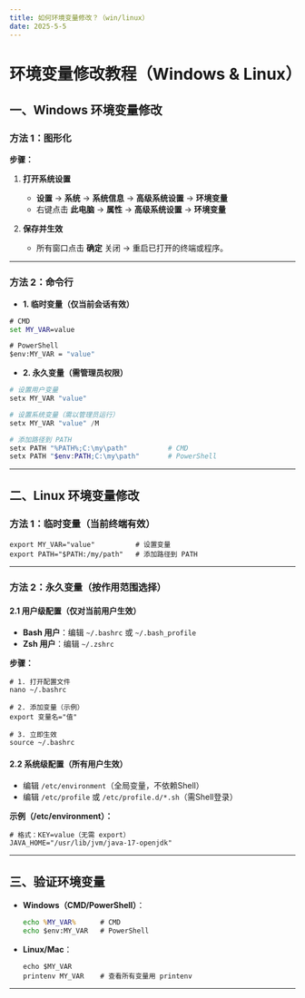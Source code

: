 ```yaml
---
title: 如何环境变量修改？（win/linux）
date: 2025-5-5
---
```


# 环境变量修改教程（Windows & Linux）

## 一、Windows 环境变量修改

### 方法 1：图形化

**步骤：**

1. **打开系统设置**

   - **设置** → **系统** → **系统信息** → **高级系统设置** → **环境变量**
   - 右键点击 **此电脑** → **属性** → **高级系统设置** → **环境变量**

2. **保存并生效**
   - 所有窗口点击 **确定** 关闭 → 重启已打开的终端或程序。

---

### 方法 2：命令行

- **1. 临时变量（仅当前会话有效）**

```cmd
# CMD
set MY_VAR=value

# PowerShell
$env:MY_VAR = "value"
```

- **2. 永久变量（需管理员权限）**

```powershell
# 设置用户变量
setx MY_VAR "value"

# 设置系统变量（需以管理员运行）
setx MY_VAR "value" /M

# 添加路径到 PATH
setx PATH "%PATH%;C:\my\path"          # CMD
setx PATH "$env:PATH;C:\my\path"       # PowerShell
```

---

## 二、Linux 环境变量修改

### 方法 1：临时变量（当前终端有效）

```shell
export MY_VAR="value"          # 设置变量
export PATH="$PATH:/my/path"   # 添加路径到 PATH
```

---

### 方法 2：永久变量（按作用范围选择）

#### **2.1 用户级配置（仅对当前用户生效）**

- **Bash 用户**：编辑 `~/.bashrc` 或 `~/.bash_profile`
- **Zsh 用户**：编辑 `~/.zshrc`

**步骤：**

```shell
# 1. 打开配置文件
nano ~/.bashrc

# 2. 添加变量（示例）
export 变量名="值"

# 3. 立即生效
source ~/.bashrc
```

#### **2.2 系统级配置（所有用户生效）**

- 编辑 `/etc/environment`（全局变量，不依赖Shell）
- 编辑 `/etc/profile` 或 `/etc/profile.d/*.sh`（需Shell登录）

**示例（/etc/environment）：**

```shell
# 格式：KEY=value（无需 export）
JAVA_HOME="/usr/lib/jvm/java-17-openjdk"
```

---

## 三、验证环境变量

- **Windows（CMD/PowerShell）**：

  ```cmd
  echo %MY_VAR%      # CMD
  echo $env:MY_VAR   # PowerShell
  ```
  
- **Linux/Mac**：

  ```shell
  echo $MY_VAR
  printenv MY_VAR    # 查看所有变量用 printenv
  ```

---
